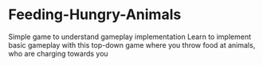 # Feeding-Hungry-Animals
 Simple game to understand gameplay implementation
 Learn to implement basic gameplay with this top-down game where you throw food at animals, who are charging towards you